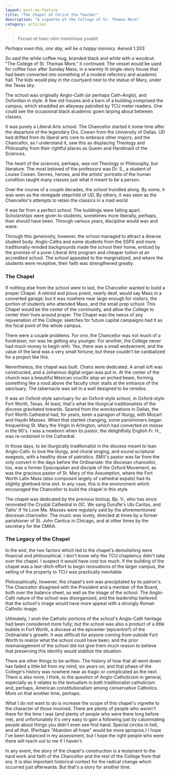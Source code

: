 ```yaml
---
layout: post-no-feature
title: "The Chapel of Christ the Teacher"
description: "A vignette of the College of St. Thomas More"
category: articles
---
```


> Forsan et haec olim meminisse juvabit

*Perhaps even this, one day, will be a happy memory.*
Aeneid 1.203

So said the white coffee mug, branded black and white with a woodcut. "The College of St. Thomas More," it continued. The vessel would be used for coffee hour after Sunday Mass, in a warmly lit single-story house that had been converted into something of a modest refectory and academic hall. The kids would play in the courtyard next to the statue of Mary, under the Texas sky.

The school was originally Anglo-Cath (or perhaps Cath-Anglo), and Oxfordian in style. A few old houses and a barn of a building comprised the campus, which straddled an alleyway patrolled by TCU meter readers. One could see the occasional black academic gown larping about between classes.

It was purely a Liberal Arts school. The Chancellor started it some time after the departure of the legendary Drs. Cowan from the University of Dallas. UD had drifted from its liberal arts core to embrace other majors, and the Chancellor, as I understand it, saw this as displacing Theology and Philosophy from their rightful places as Queen and Handmaid of the Sciences.

The *heart* of the sciences, perhaps, was not Theology or Philosophy, but literature. The most beloved of the professors was Dr. S., a student of Louise Cowan. Genres, heroes, and the artists' portraits of the human condition taught many classes just what it meant to be a person.

Over the course of a couple decades, the school trundled along. By some, it was seen as the renegade stepchild of UD. By others, it was seen as the Chancellor's attempts to retain the classics in a mad world.

It was far from a perfect school. The buildings were falling apart. Scholarships were given to students, sometimes more liberally, perhaps, than should have been. Through various years, discipline would wax and wane.

Through this generosity, however, the school managed to attract a diverse student body. Anglo-Caths and some students from the SSPX and more traditionally-minded backgrounds made the school their home, enticed by the promise of a purer Liberal Arts program and cheaper tuition at an accredited school. The school appealed to the marginalized, and where the students were receptive, their faith was strengthened greatly.

### The Chapel
If nothing else from the school were to last, the Chancellor wanted to build a proper Chapel. A retired and pious priest, nearly deaf, would say Mass in a converted garage; but it was nowhere near large enough for visitors, the portion of students who attended Mass, and the small prep school. This Chapel would be the center of the community, and allow the College to center their lives around prayer. The Chapel was the nexus of any rejuvenation of the College: sketches for future capital campaigns had it as the focal point of the whole campus.

There were a couple problems. For one, the Chancellor was not much of a fundraiser, nor was he getting any younger. For another, the College never had much money to begin with. Yes, there was a small endowment, and the value of the land was a very small fortune; but these couldn't be canibalized for a project like this.

Nevertheless, the chapel was built. Chairs were dedicated. A small loft was constructed, and a Johannus digital organ was put in. At the center of the church was a beautiful Mexican crucifix atop an arched beam, forming something like a rood above the faculty choir stalls at the entrance of the sanctuary. The tabernacle was set in a wall designed to be reredos.

It was an Oxford-style sanctuary for an Oxford-style school, in Oxford-style Fort Worth, Texas. At least, that's what the liturgical traditionalists of the diocese gravitated towards. Spared from the wreckovations in Dallas, the Fort Worth Cathedral had, for years, been a paragon of liturgy, with Mozart and Haydn Masses. When that started changing, some parishioners began frequenting St. Mary the Virgin in Arlington, which had converted *en masse* in the 90's. I was a newborn when its pastor, the delightfully English Fr. H., was re-ordained in the Cathedral.

In those days, to be liturgically traditionalist in the diocese meant to lean Anglo-Cath: to love the liturgy, and choral singing, and sound scriptural exegesis, with a healthy dose of patristics. SMV's pastor was far from the only convert in the days before the Ordinariate: the diocesan chancellor, too, was a former Episcopalian and disciple of the Oxford Movement; as was the gracious pastor of St. Mary of the Assumption, where the Fort Worth Latin Mass (also composed largely of cathedral expats) had its slightly ghettoed time slot. In any case, this is the environment which encouraged the Chancellor to build the chapel in this style.

The chapel was dedicated by the previous bishop, Bp. V., who has since renovated the Crystal Cathedral in OC. We sang Durufle's Ubi Caritas, and Tallis' If Ye Love Me. Masses were regularly said by the aforementioned diocesan chancellor. The music was lovely, directed at times by a former parishioner of St. John Cantius in Chicago, and at other times by the secretary for the CMAA.

### The Legacy of the Chapel
In the end, the two factors which led to the chapel's demolishing were financial and philosophical. I don't know why the TCU chaplaincy didn't take over the chapel. I suspect it would have cost too much. If the building of the chapel was a last-ditch effort to begin renovations of the larger campus, the selling of the property to TCU was practically inevitable.

Philosophically, however, the chapel's exit was precipitated by its patron's. The Chancellor disagreed with the President and a member of the Board, both over the balance sheet, as well as the image of the school. The Anglo-Cath nature of the school was disorganized, and the leadership believed that the school's image would have more appeal with a strongly Roman Catholic image.

Ultimately, I wish the Catholic portions of the school's Anglo-Cath heritage had been considered more fully; but the school was also a product of a little bubble in Fort Worth, a diocese at the epicenter (epicentre?) of the Ordinariate's growth. It was difficult for anyone coming from outside Fort Worth to realize what the school could have been; and the prior mismanagement of the school did not give them much reason to believe that preserving this identity would stablize the situation.

There are other things to be written. The history of how that all went down has faded a little bit from my mind, six years on; and that phase of the College's history was nowhere near as tragic or complicated as the next. There is also more, I think, to the question of Anglo-Catholicism in general, especially as it relates to the textualism in both traditionalist catholicism and, perhaps, American constitutionalism among conservative Catholics. More on that another time, perhaps.

What I do _not_ want to do is increase the scope of this chapel's vignette to the character of those involved. There are plenty of people who _weren't_ there for the time I was (and plenty of people who were there long before me), and unfortunately it's very easy to gain a following just by calumniating people about things you didn't even see first hand. Special circles in hell, and all that. (Perhaps "Abandon all hope" would be more apropros.) I hope I've been balanced in my assessment, but I hope the right people who were there will reach out to me if I haven't.

In any event, the story of the chapel's construction is a testament to the hard work and faith of the Chancellor and the rest of the College from that era. It is also important historical context for the radical change which occurred just afterwards. But that's a story for another time.
